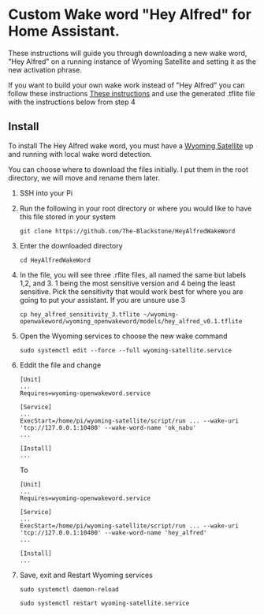 # Custom Wake word "Hey Alfred" for Home Assistant.

These instructions will guide you through downloading a new wake word, "Hey Alfred" on a running instance of Wyoming Satellite and setting it as the new activation phrase. 

If you want to build your own wake work instead of "Hey Alfred" you can follow these instructions [These instructions](https://www.home-assistant.io/voice_control/create_wake_word/) and use the generated .tflite file with the instructions below from step 4

## Install

To install The Hey Alfred wake word, you must have a [Wyoming Satellite](https://github.com/rhasspy/wyoming-satellite) up and running with local wake word detection.

You can choose where to download the files initially. I put them in the root directory, we will move and rename them later.

1. SSH into your Pi
2. Run the following in your root directory or where you would like to have this file stored in your system
   ```
   git clone https://github.com/The-Blackstone/HeyAlfredWakeWord
   ```

3. Enter the downloaded directory
   ```
   cd HeyAlfredWakeWord
   ```
4. In the file, you will see three .rflite files, all named the same but labels 1,2, and 3. 1 being the most sensitive version and 4 being the least sensitive. Pick the sensitivity that would work best for where you are going to put your assistant. If you are unsure use 3
   ```
   cp hey_alfred_sensitivity_3.tflite ~/wyoming-openwakeword/wyoming_openwakeword/models/hey_alfred_v0.1.tflite
   ```
6. Open the Wyoming services to choose the new wake command
   ```
   sudo systemctl edit --force --full wyoming-satellite.service
   ```
7. Eddit the file and change
   ```
   [Unit]
   ...
   Requires=wyoming-openwakeword.service
   
   [Service]
   ...
   ExecStart=/home/pi/wyoming-satellite/script/run ... --wake-uri 'tcp://127.0.0.1:10400' --wake-word-name 'ok_nabu'
   ...
   
   [Install]
   ...
   ```
   To
   ```
   [Unit]
   ...
   Requires=wyoming-openwakeword.service
   
   [Service]
   ...
   ExecStart=/home/pi/wyoming-satellite/script/run ... --wake-uri 'tcp://127.0.0.1:10400' --wake-word-name 'hey_alfred'
   ...
   
   [Install]
   ...
   ```
8. Save, exit and Restart Wyoming services
   ```
   sudo systemctl daemon-reload
   ```
   ```
   sudo systemctl restart wyoming-satellite.service
   ```

   
